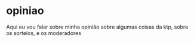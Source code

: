 # opiniao
Aqui eu vou falar sobre minha opinião sobre algumas coisas da ktp, sobre os sorteios, e os moderadores
